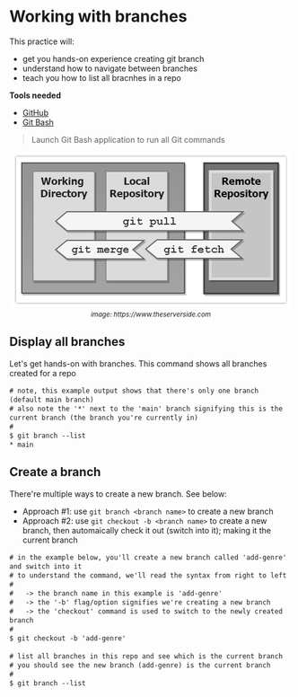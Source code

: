 # Working with branches
This practice will:
* get you hands-on experience creating git branch
* understand how to navigate between branches
* teach you how to list all bracnhes in a repo

**Tools needed**
* [GitHub](https://github.com/join)
* [Git Bash](https://git-scm.com/downloads)
> Launch Git Bash application to run all Git commands

<p align="center"><img src="../../images/git-pull-vs-fetch.gif"><br/><small><i>image: https://www.theserverside.com</i></small></p>

## Display all branches

Let's get hands-on with branches. This command shows all branches created for a repo
```
# note, this example output shows that there's only one branch (default main branch)
# also note the '*' next to the 'main' branch signifying this is the current branch (the branch you're currently in)
#
$ git branch --list
* main
```

## Create a branch

There're multiple ways to create a new branch. See below:
* Approach #1: use `git branch <branch name>` to create a new branch
* Approach #2: use `git checkout -b <branch name>` to create a new branch, then automaically check it out (switch into it); making it the current branch
```
# in the example below, you'll create a new branch called 'add-genre' and switch into it
# to understand the command, we'll read the syntax from right to left
#
#   -> the branch name in this example is 'add-genre'
#   -> the '-b' flag/option signifies we're creating a new branch 
#   -> the 'checkout' command is used to switch to the newly created branch
# 
$ git checkout -b 'add-genre'

# list all branches in this repo and see which is the current branch
# you should see the new branch (add-genre) is the current branch
#
$ git branch --list
```
